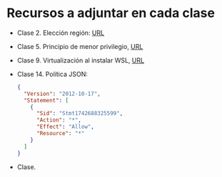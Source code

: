 # Recursos a adjuntar en cada clase

- Clase 2. Elección región: [URL](https://clients.amazonworkspaces.com/Health.html)
- Clase 5. Principio de menor privilegio, [URL](https://docs.aws.amazon.com/es_es/wellarchitected/latest/framework/sec_permissions_least_privileges.html)
- Clase 9. Virtualización al instalar WSL, [URL](https://s1gr1d.medium.com/how-to-set-up-linux-on-windows-with-wsl-2-debe2a64d20d)
- Clase 14. Política JSON:

  ```json
  {
    "Version": "2012-10-17",
    "Statement": [
      {
        "Sid": "Stmt1742688325599",
        "Action": "*",
        "Effect": "Allow",
        "Resource": "*"
      }
    ]
  }
  ```

- Clase.
